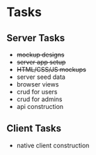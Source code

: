 # Tasks

## Server Tasks

* ~~mockup designs~~
* ~~server app setup~~
* ~~HTML/CSS/JS mockups~~
* server seed data
* browser views
* crud for users
* crud for admins
* api construction

## Client Tasks

* native client construction


